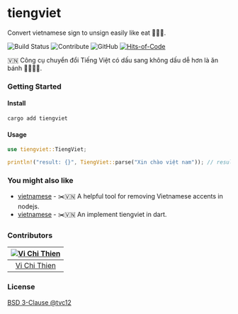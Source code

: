 # tiengviet

Convert vietnamese sign to unsign easily like eat 🥞🥞🥞.

![Build Status](https://img.shields.io/travis/com/tvc12/tiengviet-rust?style=flat-square)
![Contribute](https://img.shields.io/github/contributors/tvc12/tiengviet-rust.svg?style=flat-square)
![GitHub](https://img.shields.io/github/license/tvc12/tiengviet-rust.svg?style=flat-square)
[![Hits-of-Code](https://hitsofcode.com/github/tvc12/tiengviet-rust)](https://hitsofcode.com/view/github/tvc12/tiengviet-rust?style=flat-square)

🇻🇳 Công cụ chuyển đổi Tiếng Việt có dấu sang không dấu dễ hơn là ăn bánh 🥞🥞🥞🥞.

### Getting Started

#### Install

```sh
cargo add tiengviet
```

#### Usage

```rust
use tiengviet::TiengViet;

println!("result: {}", TiengViet::parse("Xin chào việt nam")); // result: Xin chao viet nam
```

### You might also like

- [vietnamese](https://github.com/harrytran103/vietnamese) - ✂️🇻🇳 A helpful tool for removing Vietnamese accents in nodejs.
- [vietnamese](https://github.com/tvc12/tiengviet) - ✂️🇻🇳 An implement tiengviet in dart.


### Contributors

| [![Vi Chi Thien](https://github.com/tvc12.png?size=100)](https://github.com/tvc12) |
| :--------------------------------------------------------------------------------: |
|                      [Vi Chi Thien](https://github.com/tvc12)                      |


### License

[BSD 3-Clause @tvc12](./LICENSE)
